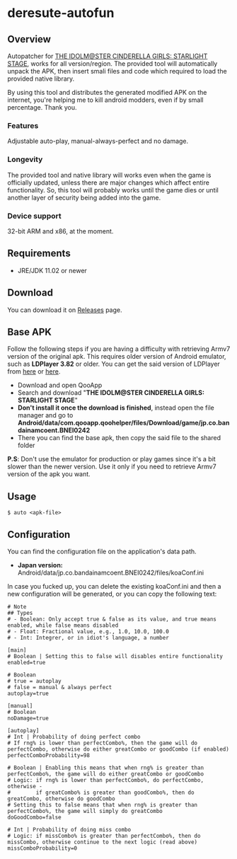 # deresute-autofun
## Overview
Autopatcher for [THE IDOLM@STER CINDERELLA GIRLS: STARLIGHT STAGE](https://play.google.com/store/apps/details?id=jp.co.bandainamcoent.BNEI0242&hl=), works for all version/region. The provided tool will automatically unpack the APK, then insert smali files and code which required to load the provided native library.

By using this tool and distributes the generated modified APK on the internet, you're helping me to kill android modders, even if by small percentage. Thank you.

### Features
Adjustable auto-play, manual-always-perfect and no damage.

### Longevity
The provided tool and native library will works even when the game is officially updated, unless there are major changes which affect entire functionality. So, this tool will probably works until the game dies or until another layer of security being added into the game.

### Device support
32-bit ARM and x86, at the moment.

## Requirements
- JRE/JDK 11.02 or newer

## Download
You can download it on [Releases](https://github.com/k0np4ku/deresute-autofun/releases) page.

## Base APK
Follow the following steps if you are having a difficulty with retrieving Armv7 version of the original apk. This requires older version of Android emulator, such as **LDPlayer 3.82** or older. You can get the said version of LDPlayer from [here](https://encdn.ldmnq.com/download/package/LDPlayer_3.82.exe) or [here](https://momo-app-player.en.uptodown.com/windows/download/2180580).

- Download and open QooApp
- Search and download "**THE IDOLM@STER CINDERELLA GIRLS: STARLIGHT STAGE**"
- **Don't install it once the download is finished**, instead open the file manager and go to **Android/data/com.qooapp.qoohelper/files/Download/game/jp.co.bandainamcoent.BNEI0242**
- There you can find the base apk, then copy the said file to the shared folder

**P.S**: Don't use the emulator for production or play games since it's a bit slower than the newer version. Use it only if you need to retrieve Armv7 version of the apk you want.

## Usage
```
$ auto <apk-file>
```

## Configuration
You can find the configuration file on the application's data path.
- **Japan version:** Android/data/jp.co.bandainamcoent.BNEI0242/files/koaConf.ini

In case you fucked up, you can delete the existing koaConf.ini and then a new configuration will be generated, or you can copy the following text:
```
# Note
## Types
# - Boolean: Only accept true & false as its value, and true means enabled, while false means disabled
# - Float: Fractional value, e.g., 1.0, 10.0, 100.0
# - Int: Integrer, or in idiot's language, a number

[main]
# Boolean | Setting this to false will disables entire functionality
enabled=true

# Boolean
# true = autoplay
# false = manual & always perfect
autoplay=true

[manual]
# Boolean
noDamage=true

[autoplay]
# Int | Probability of doing perfect combo
# If rng% is lower than perfectCombo%, then the game will do perfectCombo, otherwise do either greatCombo or goodCombo (if enabled)
perfectComboProbability=98

# Boolean | Enabling this means that when rng% is greater than perfectCombo%, the game will do either greatCombo or goodCombo
# Logic: if rng% is lower than perfectCombo%, do perfectCombo, otherwise -
#        if greatCombo% is greater than goodCombo%, then do greatCombo, otherwise do goodCombo
# Setting this to false means that when rng% is greater than perfectCombo%, the game will simply do greatCombo
doGoodCombo=false

# Int | Probability of doing miss combo
# Logic: if missCombo% is greater than perfectCombo%, then do missCombo, otherwise continue to the next logic (read above)
missComboProbability=0
```
